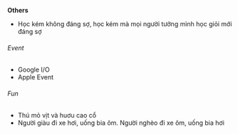 **Others**

- Học kém không đáng sợ, học kém mà mọi người tưởng mình học giỏi mới đáng sợ

###### Event

- Google I/O
- Apple Event

###### Fun

- Thú mỏ vịt và huơu cao cổ
- Người giàu đi xe hơi, uống bia ôm. Người nghèo đi xe ôm, uống bia hơi
